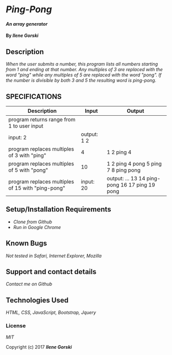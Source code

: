 # _Ping-Pong_

#### _An array generator_

#### By _**Ilene Gorski**_

## Description

_When the user submits a number, this program lists all numbers starting from 1 and ending at that number. Any multiples of 3 are replaced with the word "ping" while any multiples of 5 are replaced with the word "pong". If the number is divisible by both 3 and 5 the resulting word is ping-pong._

## SPECIFICATIONS
| Description | Input | Output |
|-------------|-------|--------|
| program returns range from 1 to user input |
input: 2 | output: 1 2 |
| program replaces multiples of 3 with "ping" | 4 | 1 2 ping 4 |
|program replaces multiples of 5 with "pong" | 10 | 1 2 ping 4 pong 5 ping 7 8 ping pong |
|program replaces multiples of 15 with "ping-pong" | input: 20 | output: ... 13 14 ping-pong 16 17 ping 19 pong |

## Setup/Installation Requirements

* _Clone from Github_
* _Run in Google Chrome_

## Known Bugs

_Not tested in Safari, Internet Explorer, Mozilla_

## Support and contact details

_Contact me on Github_

## Technologies Used

_HTML, CSS, JavaScript, Bootstrap, Jquery_

### License

*MIT*

Copyright (c) 2017 **_Ilene Gorski_**

